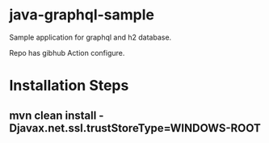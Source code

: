 # java-graphql-sample
Sample application for graphql and h2 database.

Repo has  gibhub Action configure.

# Installation Steps
## mvn clean install -Djavax.net.ssl.trustStoreType=WINDOWS-ROOT

